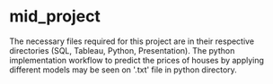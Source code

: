 # mid_project 

The necessary files required for this project are in their respective directories (SQL, Tableau, Python, Presentation). 
The python implementation workflow to predict the prices of houses by applying different models may be seen on '.txt' file in python directory.   
